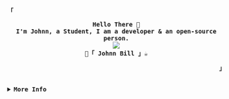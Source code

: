 <!-- Rxyhn's Aesthetic GitHub Profile -->
<div align="justify">

<!-- Profile -->
<p align="left"><strong><samp>「</samp></strong></p>
  <p align="center">
    <samp>
      <b>
        Hello There 👋
      <br>
        I'm Johnn, a Student, I am a developer & an open-source person.
      </b>
      <br>
        <image src="https://readme-typing-svg.herokuapp.com?font=Iosevka&size=15&color=03C925FF&center=true&width=410&height=45&lines=I'm+a+tech+enthusiast+who+loves+to+learn.">
      <br>
      <b>
        🍞「 Johnn Bill 」☕
      </b>
    </samp>
  </p>
<p align="right"><strong><samp>」</samp></strong></p>

<br>

<details>
<summary><samp><b>More Info</b></samp></summary>

<h2></h2><br>

<!-- Profile -->

### Welcome to my Github profile!

<img src="https://raw.githubusercontent.com/Tarikul-Islam-Anik/Animated-Fluent-Emojis/master/Emojis/People%20with%20professions/Man%20Technologist%20Medium%20Skin%20Tone.png" alt="img" align="right" width="auto">

<br>

I'm Johnn, a student from Peru. I'm passionate about Python,
Linux, Docker and I love diving into web development. I believe
in the power of technology to transform lives and create meaningful
solutions. Let's connect and collaborate on exciting projects to make
a positive impact!


#### Languages and Tools:

- **Python**
- **PHP**
- **Linux**
- **Docker**

<h2></h2><br>

<!-- Github Stats -->
<div align="center">
  <table>
    <tr>
      <td><a href="#--------"><img height="137px" align="center" alt="GitHub Stats" src="https://github-readme-stats.vercel.app/api?username=johnnbill&count_private=true&show_icons=true&include_all_commits=true&line_height=21&hide_border=true&theme=nord"/></a></td>
      <td><a href="#--------"><img height="137px" align="center" alt="Top Language" src="https://github-readme-stats.vercel.app/api/top-langs/?username=johnnbill&layout=compact&line_height=21&hide_border=true&theme=nord"/></a></td>
    </tr>
  </table>
</div>

</details>
</div>
